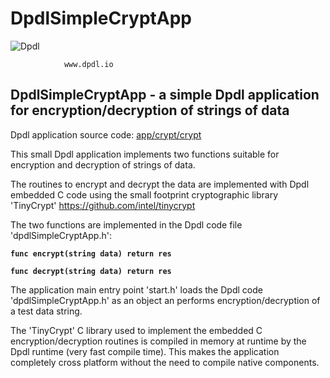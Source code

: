 
# DpdlSimpleCryptApp

![Dpdl](https://www.dpdl.io/images/dpdl-io.png)

				www.dpdl.io



## DpdlSimpleCryptApp - a simple Dpdl application for encryption/decryption of strings of data

Dpdl application source code:
[app/crypt/crypt](https://github.com/Dpdl-io/Dpdl-sample-Apps/tree/main/app/crypt/crypt)

This small Dpdl application implements two functions suitable for encryption and decryption of strings of data.

The routines to encrypt and decrypt the data are implemented with Dpdl embedded C code using the small footprint cryptographic library 'TinyCrypt' https://github.com/intel/tinycrypt

The two functions are implemented in the Dpdl code file 'dpdlSimpleCryptApp.h':

**`func encrypt(string data) return res`**

**`func decrypt(string data) return res`**

The application main entry point 'start.h' loads the Dpdl code 'dpdlSimpleCryptApp.h' as an object an performs encryption/decryption of a test data string.

The 'TinyCrypt' C library used to implement the embedded C encryption/decryption routines is compiled in memory at runtime by the Dpdl runtime (very fast compile time). This makes the application completely cross platform without the need to compile native components.






